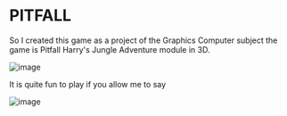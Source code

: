 # PITFALL

So I created this game as a project of the Graphics Computer subject
the game is Pitfall Harry's Jungle Adventure module in 3D.

![image](https://github.com/code-a11ly/PITFALL/assets/70026998/a48d8b8a-6917-46a7-b44f-fdaa853eae71)


It is quite fun to play if you allow me to say

![image](https://github.com/code-a11ly/PITFALL/assets/70026998/01bacabe-cf19-4015-a3b6-99802cf11ca1)
